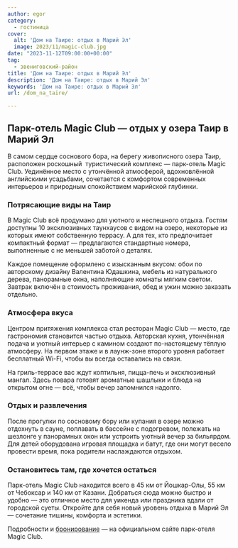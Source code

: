 ```yaml
---
author: egor
category:
  - гостиница
cover:
  alt: 'Дом на Таире: отдых в Марий Эл'
  image: 2023/11/magic-club.jpg
date: "2023-11-12T09:00:00+00:00"
tag:
  - звениговский-район
title: 'Дом на Таире: отдых в Марий Эл'
description: 'Дом на Таире: отдых в Марий Эл'
keywords: 'Дом на Таире: отдых в Марий Эл'
url: /dom_na_taire/

---
```

## Парк-отель Magic Club — отдых у озера Таир в Марий Эл

В самом сердце соснового бора, на берегу живописного озера Таир, расположен роскошный  туристический комплекс — парк-отель Magic Club. Уединённое место с утончённой атмосферой, вдохновлённой английскими усадьбами, сочетается с комфортом современных интерьеров и природным спокойствием марийской глубинки.

### Потрясающие виды на Таир

В Magic Club всё продумано для уютного и неспешного отдыха. Гостям доступны 10 эксклюзивных таунхаусов с видом на озеро, некоторые из которых имеют собственную террасу. А для тех, кто предпочитает компактный формат — предлагаются стандартные номера, выполненные с не меньшей заботой о деталях.

Каждое помещение оформлено с изысканным вкусом: обои по авторскому дизайну Валентина Юдашкина, мебель из натурального дерева, панорамные окна, наполняющие комнаты мягким светом. Завтрак включён в стоимость проживания, обед и ужин можно заказать отдельно.

### Атмосфера вкуса

Центром притяжения комплекса стал ресторан Magic Club — место, где гастрономия становится частью отдыха. Авторская кухня, утончённая подача и уютный интерьер с камином создают по-настоящему тёплую атмосферу. На первом этаже и в лаунж-зоне второго уровня работает бесплатный Wi-Fi, чтобы вы всегда оставались на связи.

На гриль-террасе вас ждут коптильня, пицца-печь и эксклюзивный мангал. Здесь повара готовят ароматные шашлыки и блюда на открытом огне — всё, чтобы вечер запомнился надолго.

### Отдых и развлечения

После прогулки по сосновому бору или купания в озере можно отдохнуть в сауне, поплавать в бассейне с подогревом, полежать на шезлонге у панорамных окон или устроить уютный вечер за бильярдом. Для детей оборудована игровая площадка и батут, где они могут весело провести время, пока родители наслаждаются отдыхом.

### Остановитесь там, где хочется остаться

Парк-отель Magic Club находится всего в 45 км от Йошкар-Олы, 55 км от Чебоксар и 140 км от Казани. Добраться сюда можно быстро и удобно — это отличное место для уикенда или праздника вдали от городской суеты. Откройте для себя новый уровень отдыха в Марий Эл — сочетание тишины, комфорта и эстетики.

Подробности и [бронирование](https://magicclub12.ru/) — на официальном сайте парк-отеля Magic Club.
